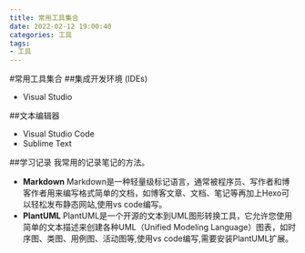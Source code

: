 ```yaml
---
title: 常用工具集合
date: 2022-02-12 19:00:40
categories: 工具
tags: 
- 工具
---
```

#常用工具集合
##集成开发环境 (IDEs)
- Visual Studio 

##文本编辑器
- Visual Studio Code
- Sublime Text

##学习记录
我常用的记录笔记的方法。
- **Markdown**
Markdown是一种轻量级标记语言，通常被程序员、写作者和博客作者用来编写格式简单的文档，如博客文章、文档、笔记等再加上Hexo可以轻松发布静态网站,使用vs code编写。
- **PlantUML**
PlantUML是一个开源的文本到UML图形转换工具，它允许您使用简单的文本描述来创建各种UML（Unified Modeling Language）图表，如时序图、类图、用例图、活动图等,使用vs code编写,需要安装PlantUML扩展。

